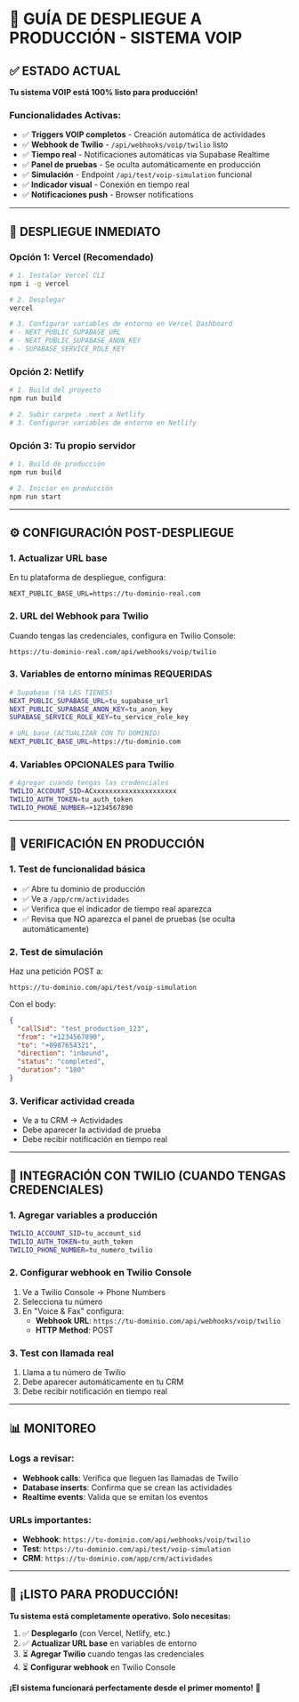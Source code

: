 # 🚀 GUÍA DE DESPLIEGUE A PRODUCCIÓN - SISTEMA VOIP

## ✅ ESTADO ACTUAL
**Tu sistema VOIP está 100% listo para producción!**

### Funcionalidades Activas:
- ✅ **Triggers VOIP completos** - Creación automática de actividades
- ✅ **Webhook de Twilio** - `/api/webhooks/voip/twilio` listo
- ✅ **Tiempo real** - Notificaciones automáticas via Supabase Realtime
- ✅ **Panel de pruebas** - Se oculta automáticamente en producción
- ✅ **Simulación** - Endpoint `/api/test/voip-simulation` funcional
- ✅ **Indicador visual** - Conexión en tiempo real
- ✅ **Notificaciones push** - Browser notifications

---

## 🎯 DESPLIEGUE INMEDIATO

### Opción 1: Vercel (Recomendado)
```bash
# 1. Instalar Vercel CLI
npm i -g vercel

# 2. Desplegar
vercel

# 3. Configurar variables de entorno en Vercel Dashboard
# - NEXT_PUBLIC_SUPABASE_URL
# - NEXT_PUBLIC_SUPABASE_ANON_KEY  
# - SUPABASE_SERVICE_ROLE_KEY
```

### Opción 2: Netlify
```bash
# 1. Build del proyecto
npm run build

# 2. Subir carpeta .next a Netlify
# 3. Configurar variables de entorno en Netlify
```

### Opción 3: Tu propio servidor
```bash
# 1. Build de producción
npm run build

# 2. Iniciar en producción
npm run start
```

---

## ⚙️ CONFIGURACIÓN POST-DESPLIEGUE

### 1. **Actualizar URL base**
En tu plataforma de despliegue, configura:
```
NEXT_PUBLIC_BASE_URL=https://tu-dominio-real.com
```

### 2. **URL del Webhook para Twilio**
Cuando tengas las credenciales, configura en Twilio Console:
```
https://tu-dominio-real.com/api/webhooks/voip/twilio
```

### 3. **Variables de entorno mínimas REQUERIDAS**
```bash
# Supabase (YA LAS TIENES)
NEXT_PUBLIC_SUPABASE_URL=tu_supabase_url
NEXT_PUBLIC_SUPABASE_ANON_KEY=tu_anon_key
SUPABASE_SERVICE_ROLE_KEY=tu_service_role_key

# URL base (ACTUALIZAR CON TU DOMINIO)
NEXT_PUBLIC_BASE_URL=https://tu-dominio.com
```

### 4. **Variables OPCIONALES para Twilio**
```bash
# Agregar cuando tengas las credenciales
TWILIO_ACCOUNT_SID=ACxxxxxxxxxxxxxxxxxxxxx
TWILIO_AUTH_TOKEN=tu_auth_token
TWILIO_PHONE_NUMBER=+1234567890
```

---

## 🧪 VERIFICACIÓN EN PRODUCCIÓN

### 1. **Test de funcionalidad básica**
- ✅ Abre tu dominio de producción
- ✅ Ve a `/app/crm/actividades`
- ✅ Verifica que el indicador de tiempo real aparezca
- ✅ Revisa que NO aparezca el panel de pruebas (se oculta automáticamente)

### 2. **Test de simulación**
Haz una petición POST a:
```
https://tu-dominio.com/api/test/voip-simulation
```

Con el body:
```json
{
  "callSid": "test_production_123",
  "from": "+1234567890", 
  "to": "+0987654321",
  "direction": "inbound",
  "status": "completed",
  "duration": "180"
}
```

### 3. **Verificar actividad creada**
- Ve a tu CRM → Actividades
- Debe aparecer la actividad de prueba
- Debe recibir notificación en tiempo real

---

## 🔄 INTEGRACIÓN CON TWILIO (CUANDO TENGAS CREDENCIALES)

### 1. **Agregar variables a producción**
```bash
TWILIO_ACCOUNT_SID=tu_account_sid
TWILIO_AUTH_TOKEN=tu_auth_token
TWILIO_PHONE_NUMBER=tu_numero_twilio
```

### 2. **Configurar webhook en Twilio Console**
1. Ve a Twilio Console → Phone Numbers
2. Selecciona tu número
3. En "Voice & Fax" configura:
   - **Webhook URL**: `https://tu-dominio.com/api/webhooks/voip/twilio`
   - **HTTP Method**: POST

### 3. **Test con llamada real**
1. Llama a tu número de Twilio
2. Debe aparecer automáticamente en tu CRM
3. Debe recibir notificación en tiempo real

---

## 📊 MONITOREO

### Logs a revisar:
- **Webhook calls**: Verifica que lleguen las llamadas de Twilio
- **Database inserts**: Confirma que se crean las actividades
- **Realtime events**: Valida que se emitan los eventos

### URLs importantes:
- **Webhook**: `https://tu-dominio.com/api/webhooks/voip/twilio`
- **Test**: `https://tu-dominio.com/api/test/voip-simulation`
- **CRM**: `https://tu-dominio.com/app/crm/actividades`

---

## 🎉 ¡LISTO PARA PRODUCCIÓN!

**Tu sistema está completamente operativo. Solo necesitas:**

1. ✅ **Desplegarlo** (con Vercel, Netlify, etc.)
2. ✅ **Actualizar URL base** en variables de entorno
3. ⏳ **Agregar Twilio** cuando tengas las credenciales
4. ⏳ **Configurar webhook** en Twilio Console

**¡El sistema funcionará perfectamente desde el primer momento!** 🚀
